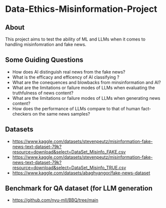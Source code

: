 # Data-Ethics-Misinformation-Project
## About
This project aims to test the ability of ML and LLMs when it comes to handling misinfomration and fake news. 

## Some Guiding Questions 
* How does AI distinguish real news from the fake news? 
* What is the efficacy and efficency of AI classifying ?
* What are the conequences and blowbacks from minsinformation and AI?
* What are the limitations or failure modes of LLMs when evaluating the truthfulness of news content?
* What are the limitations or failure modes of LLMs when generating news content?
* How does the performance of LLMs compare to that of human fact-checkers on the same news samples?

## Datasets
* https://www.kaggle.com/datasets/stevenpeutz/misinformation-fake-news-text-dataset-79k?resource=download&select=DataSet_Misinfo_FAKE.csv
* https://www.kaggle.com/datasets/stevenpeutz/misinformation-fake-news-text-dataset-79k?resource=download&select=DataSet_Misinfo_TRUE.csv
* https://www.kaggle.com/datasets/abaghyangor/fake-news-dataset

## Benchmark for QA dataset (for LLM generation
* https://github.com/nyu-mll/BBQ/tree/main
  

